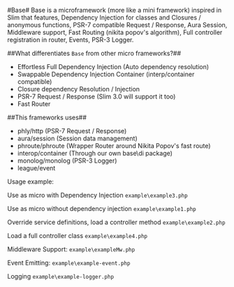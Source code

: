 #Base#
Base is a microframework (more like a mini framework) inspired in Slim that features, Dependency Injection for classes and Closures / anonymous functions, PSR-7 compatible Request / Response, Aura Session, Middleware support, Fast Routing (nikita popov's algorithm), Full controller registration in router, Events, PSR-3 Logger.

##What differentiates ``Base`` from other micro frameworks?##
- Effortless Full Dependency Injection (Auto dependency resolution)
- Swappable Dependency Injection Container (interp/container compatible)
- Closure dependency Resolution / Injection
- PSR-7 Request / Response (Slim 3.0 will support it too)
- Fast Router

##This frameworks uses##
- phly/http (PSR-7 Request / Response)
- aura/session (Session data management)
- phroute/phroute (Wrapper Router around Nikita Popov's fast route)
- interop/container (Through our own base\di package)
- monolog/monolog (PSR-3 Logger)
- league/event


Usage example:

Use as micro with Dependency Injection
``example\example3.php``

Use as micro without dependency injection
``example\example1.php``

Override service definitions, load a controller method
``example\example2.php``

Load a full controller class
``example\example4.php``

Middleware Support:
``example\exampleMw.php``

Event Emitting:
``example\example-event.php``

Logging
``example\example-logger.php``


